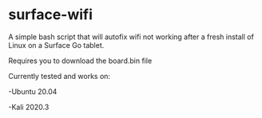 # surface-wifi

A simple bash script that will autofix wifi not working after a fresh install of Linux on a Surface Go tablet.

Requires you to download the board.bin file

Currently tested and works on:

-Ubuntu 20.04

-Kali 2020.3
